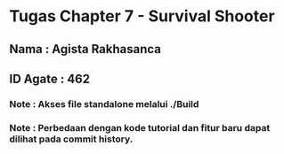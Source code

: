 # Tugas Chapter 7 - Survival Shooter
## Nama : Agista Rakhasanca
## ID Agate : 462
### Note : Akses file standalone melalui ./Build

### Note : Perbedaan dengan kode tutorial dan fitur baru dapat dilihat pada commit history.